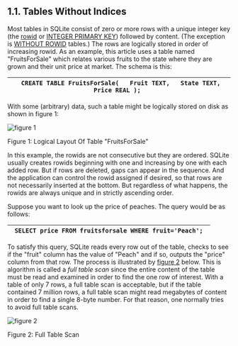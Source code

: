 ## 1\.1\.  Tables Without Indices



Most tables in SQLite consist of zero or more rows with a unique integer
key (the [rowid](lang_createtable.html#rowid) or [INTEGER PRIMARY KEY](lang_createtable.html#rowid)) followed by content. 
(The exception is [WITHOUT ROWID](withoutrowid.html) tables.)
The rows
are logically stored in order of increasing rowid. As an example, this
article uses a table named "FruitsForSale" which relates various fruits 
to the state
where they are grown and their unit price at market. The schema is this:





| ```  CREATE TABLE FruitsForSale(   Fruit TEXT,   State TEXT,   Price REAL );  ``` |
| --- |



With some (arbitrary) data, such a table might be logically stored on disk
as shown in figure 1:





![figure 1](images/qp/tab.gif)  

Figure 1: Logical Layout Of Table "FruitsForSale"




In this example, the rowids are not
consecutive but they are ordered. SQLite usually creates rowids beginning
with one and increasing by one with each added row. But if rows are 
deleted, gaps can appear in the sequence. And the application can control
the rowid assigned if desired, so that rows are not necessarily inserted 
at the bottom. But regardless of what happens, the rowids are always 
unique and in strictly ascending order.




Suppose you want to look up the price of peaches. The query would
be as follows:





| ```  SELECT price FROM fruitsforsale WHERE fruit='Peach';  ``` |
| --- |



To satisfy this query, SQLite reads every row out of the
table, checks to see if the "fruit" column has the value of "Peach" and if
so, outputs the "price" column from that row. The process is illustrated
by [figure 2](#fig2) below.
This is algorithm is called a *full table scan* 
since the entire content of the
table must be read and examined in order to find the one row of interest.
With a table of only 7 rows, a full table scan is acceptable, 
but if the table contained 7 million rows, a full table scan might read 
megabytes of content in order to find a single 8\-byte number. 
For that reason, one normally tries to avoid full table scans.





![figure 2](images/qp/fullscan.gif)  

Figure 2: Full Table Scan




